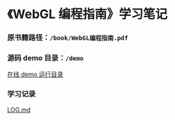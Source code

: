 # 《WebGL 编程指南》学习笔记

### 原书籍路径：`/book/WebGL编程指南.pdf`

### 源码 demo 目录：`/demo`

[在线 demo 运行目录](/DEMO.md)

### 学习记录

[LOG.md](/LOG.md)
